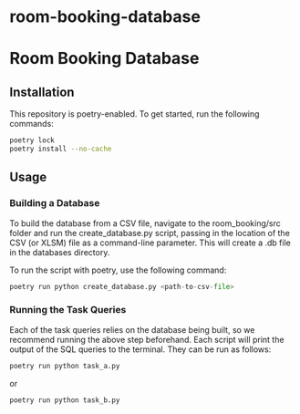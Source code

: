# room-booking-database

# Room Booking Database

## Installation 

This repository is poetry-enabled. To get started, run the following commands:

```bash
poetry lock
poetry install --no-cache
```

## Usage

### Building a Database
To build the database from a CSV file, navigate to the room_booking/src folder and run the create_database.py script, passing in the location of the CSV (or XLSM) file as a command-line parameter. This will create a .db file in the databases directory.

To run the script with poetry, use the following command:

```python
poetry run python create_database.py <path-to-csv-file>
```

### Running the Task Queries

Each of the task queries relies on the database being built, so we recommend running the above step beforehand. Each script will print the output of the SQL queries to the terminal. They can be run as follows:

```python
poetry run python task_a.py
```
or

```python
poetry run python task_b.py
```
